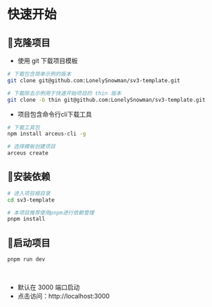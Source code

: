 # 快速开始

## 📕克隆项目

- 使用 git 下载项目模板

```bash
# 下载包含简单示例的版本
git clone git@github.com:LonelySnowman/sv3-template.git

# 下载除去示例用于快速开始项目的 thin 版本
git clone -b thin git@github.com:LonelySnowman/sv3-template.git
```

- 项目包含命令行cli下载工具

```bash
# 下载工具包
npm install arceus-cli -g

# 选择模板创建项目
arceus create
```

## 🚗安装依赖

```bash
# 进入项目根目录
cd sv3-template

# 本项目推荐使用pnpm进行依赖管理
pnpm install
```

## 🚀启动项目

```bash
pnpm run dev
```

<br/>

- 默认在 3000 端口启动
- 点击访问：http://localhost:3000
